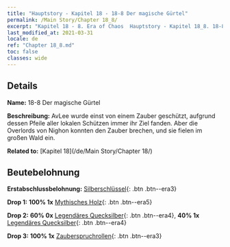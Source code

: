 ```yaml
---
title: "Hauptstory - Kapitel 18 - 18-8 Der magische Gürtel"
permalink: /Main Story/Chapter 18_8/
excerpt: "Kapitel 18 - 8. Era of Chaos  Hauptstory - Kapitel 18_8. 18-8 Der magische Gürtel"
last_modified_at: 2021-03-31
locale: de
ref: "Chapter 18_8.md"
toc: false
classes: wide
---
```


## Details

 **Name:** 18-8 Der magische Gürtel

 **Beschreibung:** AvLee wurde einst von einem Zauber geschützt, aufgrund dessen Pfeile aller lokalen Schützen immer ihr Ziel fanden. Aber die Overlords von Nighon konnten den Zauber brechen, und sie fielen im großen Wald ein.

 **Related to:** [Kapitel 18](/de/Main Story/Chapter 18/)

## Beutebelohnung

 **Erstabschlussbelohnung:** [Silberschlüssel](/de/Items/con_693/){: .btn .btn--era3}

 **Drop 1:** **100% 1x** [Mythisches Holz](/de/Items/mat_62/){: .btn .btn--era5}

 **Drop 2:** **60% 0x** [Legendäres Quecksilber](/de/Items/mat_56/){: .btn .btn--era4}, **40% 1x** [Legendäres Quecksilber](/de/Items/mat_56/){: .btn .btn--era4}

 **Drop 3:** **100% 1x** [Zauberspruchrollen](/de/Items/con_694/){: .btn .btn--era3}

